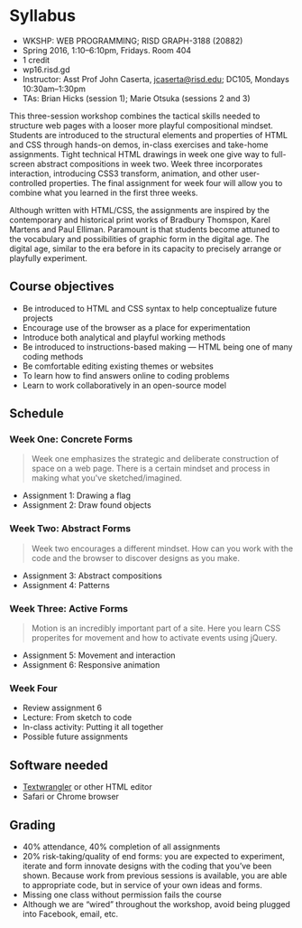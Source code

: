 # Syllabus

* WKSHP: WEB PROGRAMMING; RISD GRAPH-3188 (20882)
* Spring 2016, 1:10–6:10pm, Fridays. Room 404
* 1 credit
* wp16.risd.gd
* Instructor: Asst Prof John Caserta, jcaserta@risd.edu; DC105, Mondays 10:30am–1:30pm
* TAs: Brian Hicks (session 1); Marie Otsuka (sessions 2 and 3)

This three-session workshop combines the tactical skills needed to structure web pages with a looser more playful compositional mindset. Students are introduced to the structural elements and properties of HTML and CSS through hands-on demos, in-class exercises and take-home assignments. Tight technical HTML drawings in week one give way to full-screen abstract compositions in week two. Week three incorporates interaction, introducing CSS3 transform, animation, and other user-controlled properties. The final assignment for week four will allow you to combine what you learned in the first three weeks.

Although written with HTML/CSS, the assignments are inspired by the contemporary and historical print works of Bradbury Thomspon, Karel Martens and Paul Elliman. Paramount is that students become attuned to the vocabulary and possibilities of graphic form in the digital age. The digital age, similar to the era before in its capacity to precisely arrange or playfully experiment.

## Course objectives
* Be introduced to HTML and CSS syntax to help conceptualize future projects
* Encourage use of the browser as a place for experimentation
* Introduce both analytical and playful working methods
* Be introduced to instructions-based making — HTML being one of many coding methods
* Be comfortable editing existing themes or websites
* To learn how to find answers online to coding problems
* Learn to work collaboratively in an open-source model

## Schedule
### Week One: Concrete Forms
>Week one emphasizes the strategic and deliberate construction of space on a web page. There is a certain mindset and process in making what you've sketched/imagined.
* Assignment 1: Drawing a flag
* Assignment 2: Draw found objects

### Week Two: Abstract Forms
>Week two encourages a different mindset. How can you work with the code and the browser to discover designs as you make.  
* Assignment 3: Abstract compositions
* Assignment 4: Patterns

### Week Three: Active Forms
>Motion is an incredibly important part of a site. Here you learn CSS properites for movement and how to activate events using jQuery.
* Assignment 5: Movement and interaction
* Assignment 6: Responsive animation

### Week Four
* Review assignment 6
* Lecture: From sketch to code
* In-class activity: Putting it all together
* Possible future assignments

## Software needed
* [Textwrangler](http://www.barebones.com/products/textwrangler/) or other HTML editor
* Safari or Chrome browser


## Grading
* 40% attendance, 40% completion of all assignments
* 20% risk-taking/quality of end forms: you are expected to experiment, iterate and form innovate designs with the coding that you’ve been shown. Because work from previous sessions is available, you are able to appropriate code, but in service of your own ideas and forms.
* Missing one class without permission fails the course
* Although we are “wired” throughout the workshop, avoid being plugged into Facebook, email, etc.
